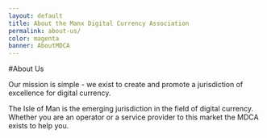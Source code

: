```yaml
---
layout: default
title: About the Manx Digital Currency Association
permalink: about-us/
color: magenta
banner: AboutMDCA
---
```


#About Us

Our mission is simple - we exist to create and promote a jurisdiction of excellence for digital currency.

The Isle of Man is the emerging jurisdiction in the field of digital currency. Whether you are an operator or a service provider to this market the MDCA exists to help you.